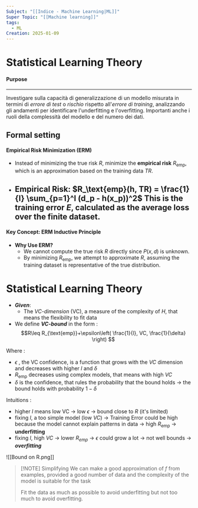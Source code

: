 ```yaml
---
Subject: "[[Indice - Machine Learning|ML]]"
Super Topic: "[[Machine learning]]"
tags:
  - ML
Creation: 2025-01-09
---
```

# Statistical Learning Theory 

#### Purpose
--- 
Investigare sulla capacità di generalizzazione di un modello misurata in termini di *errore di test* o *rischio* rispetto all'*errore di training*, analizzando gli andamenti per identificare l'underfitting e l'overfitting.
Importanti anche i ruoli della complessità del modello e del numero dei dati.

## Formal setting

#### **Empirical Risk Minimization (ERM)**

- Instead of minimizing the true risk $R$, minimize the **empirical risk** $R_\text{emp}$​, which is an approximation based on the training data $TR$.
    
- **Empirical Risk**:
    $R_\text{emp}(h, TR) = \frac{1}{l} \sum_{p=1}^l (d_p - h(x_p))^2$
    This is the **training error** $E$, calculated as the average loss over the finite dataset.
  - 
#### **Key Concept: ERM Inductive Principle**

- **Why Use ERM?**
    - We cannot compute the true risk $R$ directly since $P(x,d)$ is unknown.
    - By minimizing $R_\text{emp}$​, we attempt to approximate $R$, assuming the training dataset is representative of the true distribution.


# Statistical Learning Theory 

- ***Given***:
	- The *VC-dimension* (VC), a measure of the complexity of $H$, that means the flexibility to fit data
- We define ***VC-bound*** in the form :
$$R\leq R_{\text{emp}}+\epsilon\left( \frac{1}{l}, VC, \frac{1}{\delta} \right) $$

Where :
- $\epsilon$ , the VC confidence, is a function that grows with the $VC$ dimension and decreases with higher $l$ and $\delta$ 
- $R_{\text{emp}}$ decreases using complex models, that means with high $VC$
- $\delta$ is the confidence, that rules the probability that the bound holds -> the bound holds with probability $1-\delta$

Intuitions :
- higher $l$ means low VC -> low $\epsilon$ -> bound close to $R$ (it's limited)
- fixing $l$, a too simple model (low $VC$) -> Training Error could be high because the model cannot explain patterns in data -> high $R_{\text{emp}}$ -> **underfitting**
- fixing $l$, high $VC$ -> lower $R_{emp}$ -> $\epsilon$ could grow a lot -> not well bounds -> ***overfitting***

![[Bound on R.png]]



> [!NOTE] Simplifying
> We can make a good approximation of $f$ from examples, provided a good number of data and the complexity of the model is suitable for the task 
> 
> Fit the data as much as possible to avoid underfitting but not too much to avoid overfitting.


